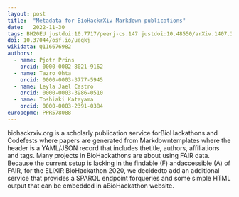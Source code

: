 ```yaml
---
layout: post
title:  "Metadata for BioHackrXiv Markdown publications"
date:   2022-11-30
tags: BH20EU justdoi:10.7717/peerj-cs.147 justdoi:10.48550/arXiv.1407.3561
doi: 10.37044/osf.io/ueqkj
wikidata: Q116676982
authors:
  - name: Pjotr Prins
    orcid: 0000-0002-8021-9162
  - name: Tazro Ohta
    orcid: 0000-0003-3777-5945
  - name: Leyla Jael Castro
    orcid: 0000-0003-3986-0510
  - name: Toshiaki Katayama
    orcid: 0000-0003-2391-0384
europepmc: PPR578088
---
```


biohackrxiv.org is a scholarly publication service forBioHackathons and Codefests where papers are generated from Markdowntemplates where the header is a YAML/JSON record that includes thetitle, authors, affiliations and tags. Many projects in BioHackathons are about using FAIR data. Because the current setup is lacking in the findable (F) andaccessible (A) of FAIR, for the ELIXIR BioHackathon 2020, we decidedto add an additional service that provides a SPARQL endpoint forqueries and some simple HTML output that can be embedded in aBioHackathon website.

